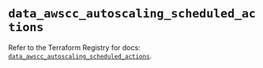 # `data_awscc_autoscaling_scheduled_actions`

Refer to the Terraform Registry for docs: [`data_awscc_autoscaling_scheduled_actions`](https://registry.terraform.io/providers/hashicorp/awscc/0.70.0/docs/data-sources/autoscaling_scheduled_actions).
